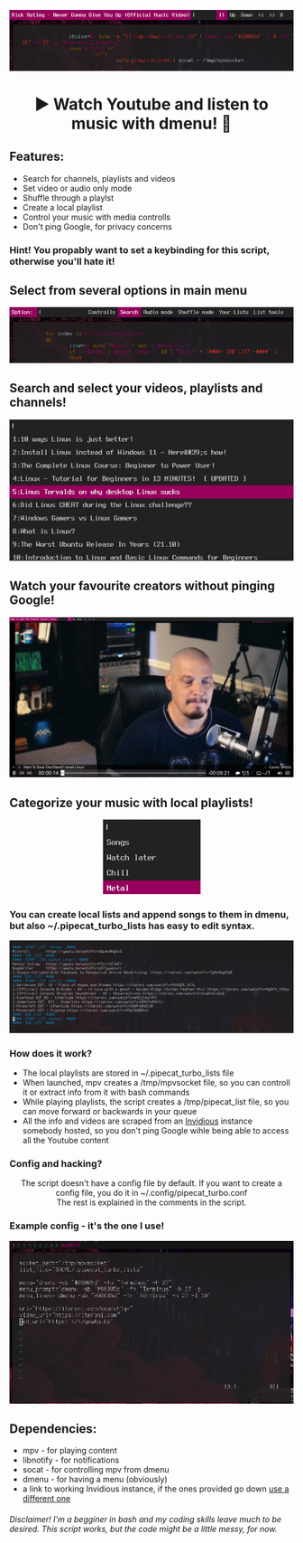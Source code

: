 <p align="center">
  <img src="/screenshots/controlls.png">
</p>
<h1 align="center">▶️ Watch Youtube and listen to music with dmenu! 🎵</h1>

  <h2 color="#c4037a">Features:</h2>

  <ul>
    <li>Search for channels, playlists and videos</li>
    <li>Set video or audio only mode</li>
    <li>Shuffle through a playlst</li>
    <li>Create a local playlist</li>
    <li>Control your music with media controlls</li>
    <li>Don't ping Google, for privacy concerns</li>
  </ul>
  
  <h3 color="#c4037a">Hint! You propably want to set a keybinding for this script, otherwise you'll hate it!</h3>
  
  <h2 color="#c4037a">Select from several options in main menu</h2>
  <p align="center">
    <img src="/screenshots/main_menu.png">
  </p>
  
  <h2 color="#c4037a">Search and select your videos, playlists and channels!</h2>
  <p align="center">
    <img src="/screenshots/select.png">
  </p>
  
  <h2 color="#c4037a">Watch your favourite creators without pinging Google!</h2>
  <p align="center">
    <img src="/screenshots/video.png">
  </p>
  
  <h2 color="#c4037a">Categorize your music with local playlists!</h2>
  <p align="center">
    <img src="/screenshots/your_lists.png">
  </p>
  
  <h3 color="#c4037a">You can create local lists and append songs to them in dmenu, but also ~/.pipecat_turbo_lists has easy to edit syntax.</h3> 
  <p align="center">
    <img src="/screenshots/syntax.png">
  </p>
  
  <h3 color="#c4037a">How does it work?</h3>
  <ul>
    <li>The local playlists are stored in ~/.pipecat_turbo_lists file</li>
    <li>When launched, mpv creates a /tmp/mpvsocket file, so you can controll it or extract info from it with bash commands</li>
    <li>While playing playlists, the script creates a /tmp/pipecat_list file, so you can move forward or backwards in your queue</li>
    <li>All the info and videos are scraped from an <a href="https://github.com/iv-org/invidious">Invidious</a> instance somebody hosted, so you don't ping Google wihle being able to access all the Youtube content</li>
  </ul>
  
  <h3 color="#c4037a">Config and hacking?</h3>
  <p align="center">
    The script doesn't have a config file by default. If you want to create a config file, you do it in <span color="#c4037a">~/.config/pipecat_turbo.conf</span><br>
  The rest is explained in the comments in the script. 
</p>  

<h3 color="#c4037a">Example config - it's the one I use!</h3>
<p align="center">
  <img src="/screenshots/config.png">
</p>

  
  
  <h2 color="#c4037a">Dependencies:</h2>

  <ul>
    <li>mpv - for playing content</li>
    <li>libnotify - for notifications</li>
    <li>socat - for controlling mpv from dmenu</li>
    <li>dmenu - for having a menu (obviously)</li>
    <li>a link to working Invidious instance, if the ones provided go down <a href="https://docs.invidious.io/Invidious-Instances.md">use a different one</a></li>
   </ul>
   <h6>Disclaimer! I'm a begginer in bash and my coding skills leave much to be desired. This script works, but the code might be a little messy, for now.</h6>
